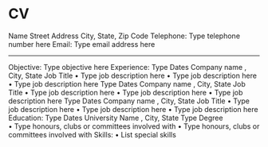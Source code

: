 # CV
Name 
Street Address 
City, State, Zip Code 
Telephone:  Type telephone number here 
Email:  Type email address here 
______________________________________________________________________________ 
Objective:
Type objective here 
Experience:
Type Dates 
Company name
, City, State 
Job Title 
•
Type job description here 
•
Type job description here 
•
Type job description here 
Type Dates 
Company name
, City, State 
Job Title 
•
Type job description here 
•
Type job description here 
•
Type job description here 
Type Dates 
Company name
, City, State 
Job Title 
•
Type job description here 
•
Type job description here 
•
Type job description here 
Education: 
Type Dates 
University Name
, City, State 
Type Degree  
•
Type honours, clubs or committees involved with 
•
Type honours, clubs or committees involved with 
Skills: 
•
List special skills 
